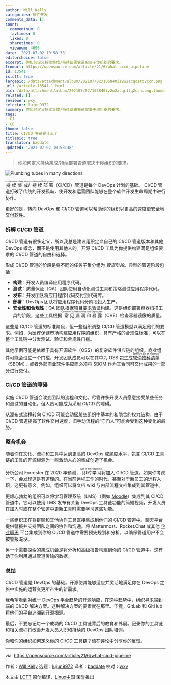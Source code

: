 ```yaml
---
author: Will Kelly
categories: 软件开发
comments_data: []
count:
  commentnum: 0
  favtimes: 0
  likes: 0
  sharetimes: 0
  viewnum: 4696
date: '2021-07-02 10:58:38'
editorchoice: false
excerpt: 你如何定义持续集成/持续部署管道取决于你组织的要求。
fromurl: https://opensource.com/article/21/6/what-cicd-pipeline
id: 13541
islctt: true
largepic: /data/attachment/album/202107/02/105840iz2w2acqc1tq2ccn.png
url: /article-13541-1.html
pic: /data/attachment/album/202107/02/105840iz2w2acqc1tq2ccn.png.thumb.jpg
related: []
reviewer: wxy
selector: lujun9972
summary: 你如何定义持续集成/持续部署管道取决于你组织的要求。
tags:
- CI
- CD
thumb: false
title: CI/CD 管道是什么？
titlepic: true
translator: baddate
updated: '2021-07-02 10:58:38'
---
```



> 
> 你如何定义持续集成/持续部署管道取决于你组织的要求。
> 
> 
> 


![Plumbing tubes in many directions](/data/attachment/album/202107/02/105840iz2w2acqc1tq2ccn.png "Plumbing tubes in many directions")


<ruby> 持续集成 <rt>  continuous integration </rt></ruby>/<ruby> 持续部署 <rt>  continuous deployment </rt></ruby>（CI/CD）管道是每个 DevOps 计划的基础。 CI/CD 管道打破了传统的开发孤岛，使开发和运营团队能够在整个软件开发生命周期中进行协作。


更好的是，转向 DevOps 和 CI/CD 管道可以帮助你的组织以更高的速度更安全地 [交付软件](https://techbeacon.com/devops/5-reasons-why-cicd-vital-your-organizations-value-stream)。


### 拆解 CI/CD 管道


CI/CD 管道有很多定义，所以我总是建议组织定义自己的 CI/CD 管道版本和其他 DevOps 概念，而不是使用其他人的。开源 CI/CD 工具为你提供构建满足组织要求的 CI/CD 管道的自由和选择。


形成 CI/CD 管道的阶段是将不同的任务子集分组为 *管道阶段*。典型的管道阶段包括：


* **构建**：开发人员编译应用程序代码。
* **测试**：质量保证（QA）团队使用自动化测试工具和策略测试应用程序代码。
* **发布**：开发团队将应用程序代码交付到代码库。
* **部署**：DevOps 团队将应用程序代码分阶段投入生产。
* **安全性和合规性**：QA 团队根据项目要求验证构建。这是组织部署容器扫描工具的阶段，这些工具根据<ruby> 常见漏洞和暴露 <rt>  Common Vulnerabilities and Exposures </rt></ruby>（CVE）检查容器镜像的质量。


这些是 CI/CD 管道的标准阶段，但一些组织调整 CI/CD 管道模型以满足他们的要求。例如，为医疗保健市场构建应用程序的组织，具有严格的合规性标准，可以在整个工具链中分发测试、验证和合规性门槛。


其他示例可能是依赖于具有开源软件（OSS）的复杂软件供应链的组织。商业组件可能会设立一个门槛，开发团队成员可以在其中为 OSS 包生成 <ruby> <a href="https://www.ntia.gov/SBOM">  软件物料清单 </a> <rt>  software bill of materials </rt></ruby>（SBOM），或者外部商业软件供应商必须将 SBOM 作为其合同可交付成果的一部分进行交付。


### CI/CD 管道的障碍


实施 CI/CD 管道会改变团队的流程和文化。尽管许多开发人员愿意接受某些任务和测试的自动化，但人员可能成为采用 CI/CD 的障碍。


从瀑布式流程转向 CI/CD 可能会动摇某些组织中基本的和隐含的权力结构。由于 CI/CD 管道提高了软件交付速度，旧手动流程的“守门人”可能会受到这种变化的威胁。


### 整合机会


随着你在文化、流程和工具中达到更高的 DevOps 成熟度水平，包含 CI/CD 工具链的工具的开源根源为一些激动人心的集成创造了机会。


分析公司 Forrester 在 2020 年预测，<ruby> 即时学习 <rt>  just-in-time learning </rt></ruby>将加入 CI/CD 管道。如果你考虑一下，会发现这是有道理的。在当前远程工作的时代，甚至对于新员工的远程入职，这更有意义。例如，组织可以将文档 wiki 与内部流程文档集成到其管道中。


更雄心勃勃的组织可以将学习管理系统（LMS）（例如 [Moodle](https://moodle.org/)）集成到其 CI/CD 管道中。它可以使用 LMS 发布有关新 DevOps 工具链功能的简短视频，开发人员在加入时或在整个管道中更新工具时需要学习这些功能。


一些组织正在将群聊和其他协作工具直接集成到他们的 CI/CD 管道中。聊天平台提供警报并支持团队之间的协作和沟通。将 Mattermost、Rocket.Chat 或其他 [企业聊天](https://opensource.com/alternatives/slack) 平台集成到你的 CI/CD 管道中需要预先规划和分析，以确保管道用户不会被警报淹没。


另一个需要探索的集成机会是将分析和高级报告构建到你的 CI/CD 管道中。这有助于你利用通过管道传输的数据。


### 总结


CI/CD 管道是 DevOps 的基础。开源使其能够适应并灵活地满足你在 DevOps 之旅中实施的运营变更所产生的新需求。


我希望看到对统一 DevOps 平台趋势的开源响应，在这种趋势中，组织寻求端到端的 CI/CD 解决方案。这种解决方案的要素就在那里。毕竟，GitLab 和 GitHub 将他们的平台追溯到开源根源。


最后，不要忘记每一个成功的 CI/CD 工具链背后的教育和外展。记录你的工具链和相关流程将改善开发人员入职和持续的 DevOps 团队培训。


你和你的组织如何定义你的 CI/CD 工具链？请在评论中分享你的反馈。




---


via: <https://opensource.com/article/21/6/what-cicd-pipeline>


作者：[Will Kelly](https://opensource.com/users/willkelly) 选题：[lujun9972](https://github.com/lujun9972) 译者：[baddate](https://github.com/baddate) 校对：[wxy](https://github.com/wxy)


本文由 [LCTT](https://github.com/LCTT/TranslateProject) 原创编译，[Linux中国](https://linux.cn/) 荣誉推出